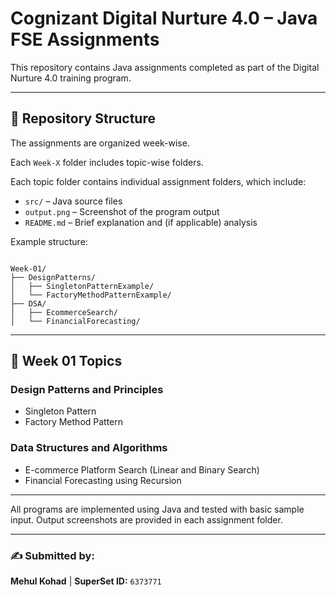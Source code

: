 # Cognizant Digital Nurture 4.0 – Java FSE Assignments

This repository contains Java assignments completed as part of the Digital Nurture 4.0 training program.

---

## 📁 Repository Structure

The assignments are organized week-wise. 

Each `Week-X` folder includes topic-wise folders. 

Each topic folder contains individual assignment folders, which include:

- `src/` – Java source files
- `output.png` – Screenshot of the program output
- `README.md` – Brief explanation and (if applicable) analysis

Example structure:


```

Week-01/
├── DesignPatterns/
│   ├── SingletonPatternExample/
│   └── FactoryMethodPatternExample/
├── DSA/
│   ├── EcommerceSearch/
│   └── FinancialForecasting/

```

---

## 📅 Week 01 Topics

### Design Patterns and Principles
- Singleton Pattern
- Factory Method Pattern

### Data Structures and Algorithms
- E-commerce Platform Search (Linear and Binary Search)
- Financial Forecasting using Recursion

---

All programs are implemented using Java and tested with basic sample input. Output screenshots are provided in each assignment folder.

---

### ✍️ Submitted by:
**Mehul Kohad** | **SuperSet ID:** `6373771`













